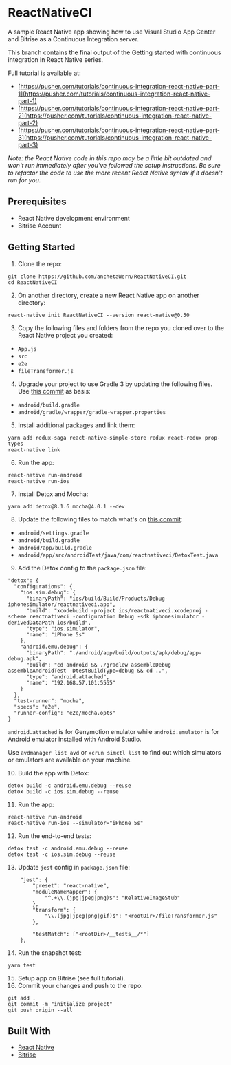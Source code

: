 # ReactNativeCI

A sample React Native app showing how to use Visual Studio App Center and Bitrise as a Continuous Integration server.

This branch contains the final output of the Getting started with continuous integration in React Native series.

Full tutorial is available at: 

- [https://pusher.com/tutorials/continuous-integration-react-native-part-1](https://pusher.com/tutorials/continuous-integration-react-native-part-1)
- [https://pusher.com/tutorials/continuous-integration-react-native-part-2](https://pusher.com/tutorials/continuous-integration-react-native-part-2)
- [https://pusher.com/tutorials/continuous-integration-react-native-part-3](https://pusher.com/tutorials/continuous-integration-react-native-part-3)

_Note: the React Native code in this repo may be a little bit outdated and won't run immediately after you've followed the setup instructions. Be sure to refactor the code to use the more recent React Native syntax if it doesn't run for you._

## Prerequisites

-   React Native development environment
-   Bitrise Account

## Getting Started

1.  Clone the repo:

```
git clone https://github.com/anchetaWern/ReactNativeCI.git
cd ReactNativeCI
```

2.  On another directory, create a new React Native app on another directory:

```
react-native init ReactNativeCI --version react-native@0.50
```

3. Copy the following files and folders from the repo you cloned over to the React Native project you created:

  - `App.js`
  - `src`
  - `e2e`
  - `fileTransformer.js`

4. Upgrade your project to use Gradle 3 by updating the following files. Use [this commit](https://github.com/anchetaWern/ReactNativeCI/commit/0a5a6570154a1b8ae78881eaf48f99b76043de57) as basis:

- `android/build.gradle`
- `android/gradle/wrapper/gradle-wrapper.properties`

5. Install additional packages and link them:

```
yarn add redux-saga react-native-simple-store redux react-redux prop-types
react-native link
```

6. Run the app:

```
react-native run-android
react-native run-ios
```

7. Install Detox and Mocha:

```
yarn add detox@8.1.6 mocha@4.0.1 --dev
```

8. Update the following files to match what's on [this commit](https://github.com/anchetaWern/ReactNativeCI/commit/2eabf21e8ec78c23657bf84baa2266e2e90b0768):

- `android/settings.gradle`
- `android/build.gradle`
- `android/app/build.gradle`
- `android/app/src/androidTest/java/com/reactnativeci/DetoxTest.java`

9. Add the Detox config to the `package.json` file:

```
"detox": {
  "configurations": {
    "ios.sim.debug": {
      "binaryPath": "ios/build/Build/Products/Debug-iphonesimulator/reactnativeci.app",
      "build": "xcodebuild -project ios/reactnativeci.xcodeproj -scheme reactnativeci -configuration Debug -sdk iphonesimulator -derivedDataPath ios/build",
      "type": "ios.simulator",
      "name": "iPhone 5s"
    },
    "android.emu.debug": {
      "binaryPath": "./android/app/build/outputs/apk/debug/app-debug.apk",
      "build": "cd android && ./gradlew assembleDebug assembleAndroidTest -DtestBuildType=debug && cd ..",
      "type": "android.attached",
      "name": "192.168.57.101:5555" 
    }
  },
  "test-runner": "mocha",
  "specs": "e2e",
  "runner-config": "e2e/mocha.opts"
}
```

`android.attached` is for Genymotion emulator while `android.emulator` is for Android emulator installed with Android Studio.

Use `avdmanager list avd` or `xcrun simctl list` to find out which simulators or emulators are available on your machine.

10. Build the app with Detox:

```
detox build -c android.emu.debug --reuse
detox build -c ios.sim.debug --reuse
```

11. Run the app:

```
react-native run-android
react-native run-ios --simulator="iPhone 5s"
```

12. Run the end-to-end tests:

```
detox test -c android.emu.debug --reuse
detox test -c ios.sim.debug --reuse
```

13. Update `jest` config in `package.json` file:

```
	"jest": {
		"preset": "react-native",
		"moduleNameMapper": {
			"^.+\\.(jpg|jpeg|png)$": "RelativeImageStub"
		},
		"transform": {
			"\\.(jpg|jpeg|png|gif)$": "<rootDir>/fileTransformer.js"
		},

		"testMatch": ["<rootDir>/__tests__/*"]
	},
```

14. Run the snapshot test:

```
yarn test
```

15. Setup app on Bitrise (see full tutorial).
16. Commit your changes and push to the repo:

```
git add .
git commit -m "initialize project"
git push origin --all
```

## Built With

-   [React Native](https://facebook.github.io/react-native/)
-   [Bitrise](https://www.bitrise.io/)
